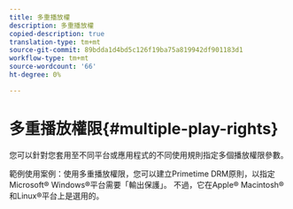 ```yaml
---
title: 多重播放權
description: 多重播放權
copied-description: true
translation-type: tm+mt
source-git-commit: 89bdda1d4bd5c126f19ba75a819942df901183d1
workflow-type: tm+mt
source-wordcount: '66'
ht-degree: 0%

---
```



# 多重播放權限{#multiple-play-rights}

您可以針對您套用至不同平台或應用程式的不同使用規則指定多個播放權限參數。

範例使用案例：使用多重播放權限，您可以建立Primetime DRM原則，以指定Microsoft® Windows®平台需要「輸出保護」。 不過，它在Apple® Macintosh®和Linux®平台上是選用的。
